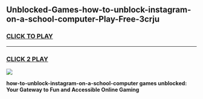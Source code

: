 
## Unblocked-Games-how-to-unblock-instagram-on-a-school-computer-Play-Free-3crju
<h3>
<a href="https://premium76.site?title=how-to-unblock-instagram-on-a-school-computer&ref=21A">CLICK TO PLAY</a></h3>
<hr>

<h3>
<a href="https://premium76.site?title=how-to-unblock-instagram-on-a-school-computer&ref=21A">CLICK 2 PLAY</a>
  
</h3>

<a href="https://premium76.site?title=how-to-unblock-instagram-on-a-school-computer&ref=21A"><img src="https://clearcache.store/games.png"></a>


**how-to-unblock-instagram-on-a-school-computer games unblocked: Your Gateway to Fun and Accessible Online Gaming**
